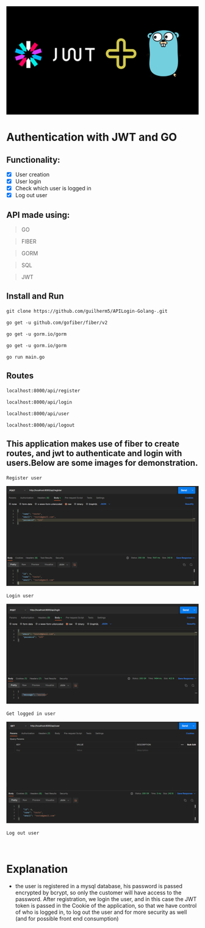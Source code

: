 <img src="img/img-go.png" alt="">


# Authentication with JWT and GO 

## Functionality:
- [x] User creation
- [x] User login
- [x] Check which user is logged in
- [x] Log out user

## API made using:
>GO

>FIBER

>GORM

>SQL

>JWT

## Install and Run

```
git clone https://github.com/guilherm5/APILogin-Golang-.git 
```

```
go get -u github.com/gofiber/fiber/v2
```
```
go get -u gorm.io/gorm
```
```
go get -u gorm.io/gorm
```
```
go run main.go
```

## Routes 
```
localhost:8000/api/register
```

```
localhost:8000/api/login
```

```
localhost:8000/api/user
```

```
localhost:8000/api/logout
```
## This application makes use of fiber to create routes, and jwt to authenticate and login with users.Below are some images for demonstration.

```
Register user
```
<img src="img/registerUser.png" alt="">

```
Login user
```
<img src="img/loginUser.png" alt="">

```
Get logged in user
```
<img src="img/checkUser.png" alt="">


```
Log out user
```

<img src="img/deslogarUsar.png" alt="">

# Explanation

- the user is registered in a mysql database, his password is passed encrypted by bcrypt, so only the customer will have access to the password. After registration, we login the user, and in this case the JWT token is passed in the Cookie of the application, so that we have control of who is logged in, to log out the user and for more security as well (and for possible front end consumption)




